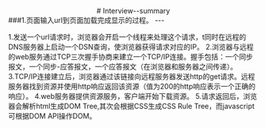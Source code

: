 <center>
# Interview--summary
</center>
###1.页面输入url到页面加载完成显示的过程。
<smal>
---
</smal>

>
1.发送一个url请求时，浏览器会开启一个线程来处理这个请求，t同时在远程的DNS服务器上启动一个DSN查询，使浏览器获得请求对应的IP。
2.浏览器与远程的web服务通过TCP三次握手协商来建立一个TCP/IP连接。握手包括：一个同步报文，一个同步-应答报文，一个应答报文（在浏览器和服务器之间传递）。
3.TCP/IP连接建立后，浏览器通过该链接向远程服务器发送http的get请求。远程服务器找到资源并使用http响应返回该资源（值为200的http响应表示一个正确的响应）。
4.web服务器提供资源服务，客户端开始下载资源。
  5.请求返回后，浏览器会解析html生成DOM Tree,其次会根据CSS生成CSS Rule Tree，而javascript可根据DOM API操作DOM。
